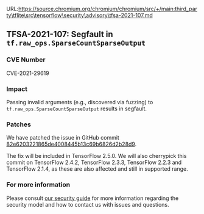 URL:https://source.chromium.org/chromium/chromium/src/+/main:third_party\tflite\src\tensorflow\security\advisory\tfsa-2021-107.md
## TFSA-2021-107: Segfault in `tf.raw_ops.SparseCountSparseOutput`

### CVE Number
CVE-2021-29619

### Impact
Passing invalid arguments (e.g., discovered via fuzzing) to
`tf.raw_ops.SparseCountSparseOutput` results in segfault.

### Patches
We have patched the issue in GitHub commit
[82e6203221865de4008445b13c69b6826d2b28d9](https://github.com/tensorflow/tensorflow/commit/82e6203221865de4008445b13c69b6826d2b28d9).

The fix will be included in TensorFlow 2.5.0. We will also cherrypick this
commit on TensorFlow 2.4.2, TensorFlow 2.3.3, TensorFlow 2.2.3 and TensorFlow
2.1.4, as these are also affected and still in supported range.

### For more information
Please consult [our security
guide](https://github.com/tensorflow/tensorflow/blob/master/SECURITY.md) for
more information regarding the security model and how to contact us with issues
and questions.
